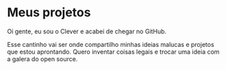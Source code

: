 # Meus projetos
Oi gente, eu sou o Clever e acabei de chegar no GitHub. 

Esse cantinho vai ser onde compartilho minhas ideias malucas e projetos que estou aprontando. Quero inventar coisas legais e trocar uma ideia com a galera do open source.
